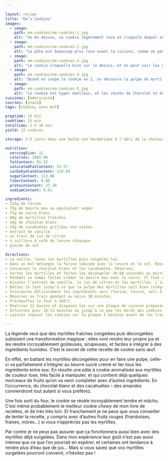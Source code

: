 ```yaml
---

layout: recipe
title: "Em’s Cookies"
images:
  - image:
    path: em-cookies/em-cookies-1.jpg
    alt: "Vu du dessus, un cookie légèrement rose et craquelé duquel on devine les inserts. Au programme, morceaux de myrtilles, de chocolat blanc et de cacahuètes."
  - image:
    path: em-cookies/em-cookies-2.jpg
    alt: "La pâte est beaucoup plus rose avant la cuisson, comme on peut le voir avec cette boule sur la plaque."
  - image:
    path: em-cookies/em-cookies-3.jpg
    alt: "Le cookie craquelle bien sur le dessus, et on peut voir les morceaux de chocolat et de cacahuète en ressortir plus franchement qu’avec d’autres recettes."
  - image:
    path: em-cookies/em-cookies-4.jpg
    alt: "Quand on coupe le cookie en 2, on découvre la pulpe de myrtilles."
  - image:
    path: em-cookies/em-cookies-5.jpg
    alt: "Le cookie est hyper moelleux, et les chunks de chocolat et de cacahuètes amènent du fondant et du croquant." 
cuisines: [américaine]
courses: [snack]
tags: [cookie, sans œuf]

preptime: 15 min
cooktime: 15 min
totaltime: 1 h 10 min
yield: 12 cookies

storage: 3–5 jours dans une boîte non hermétique à l'abri de la chaleur et la lumière, en utilisant du papier cuisson ou de l'essuie-tout pour les séparer en étages si besoin. 2–3 mois au congélateur sous forme crue ou cuite.

nutrition:
  servingSize: 12
  calories: 1802.96
  fatContent: 91.32
  saturatedFatContent: 53.57
  carbohydrateContent: 210.84
  sugarContent: 113.06
  fiberContent: 8.80
  proteinContent: 27.30
  sodiumContent: 0.61

ingredients:
- 135g de farine
- 75g de beurre mou ou équivalent vegan
- 75g de sucre blanc
- 80g de myrtilles fraîches
- 50g de chocolat blanc
- 25g de cacahuètes grillées non salées
- extrait de vanille
- un trait de jus de citron
- ½ cuillère à café de levure chimique
- pincée de sel

directions:
- La veille, lavez les myrtilles puis congelez-les.
- Dans un bol mélangez la farine tamisée avec la levure et le sel. Réservez. 
- Concassez le chocolat blanc et les cacahuètes. Réservez. 
- Sortez les myrtilles et faites les décongeler 30-60 secondes au micro-ondes ou 2-3 minutes dans une casserole à feu doux. Laissez-les refroidir un instant. 
- Pendant ce temps faites crémer le beurre mou avec le sucre. Il faut obtenir quelque chose de bien lisse et aéré.
- Ajoutez l’extrait de vanille, le jus de citron et les myrtilles. L’idée est de battre à la plus haute vitesse possible pour faire des myrtilles une pulpe. 
- Battez le tout jusqu’à ce que la pulpe des myrtilles soit bien intégrée à la crème et qu'il ne reste quasiment plus de morceau. 
- Incorporez délicatement les ingrédients secs (farine, levure, sel) à la maryse, puis les morceaux de chocolat et de cacahuète.
- Réservez au frais pendant au moins 30 minutes. 
- Préchauffez le four à 200°C.
- Réalisez 12 boules et disposez-les sur une plaque de cuisson préparée. Vous pouvez les écraser avec la paume de la main pour leur donner leur forme quasi finale, ils ne vont en effet pas beaucoup s’aplatir à la cuisson.
- Enfournez pour 10–13 minutes ou jusqu’à ce que les bords des cookies soient légèrement dorés. Le dessus doit rester légèrement rose, s’il ne l’est plus en sortant du four, c’est que les cookies sont trop cuits.
- Laissez reposer les cookies sur la plaque 5 minutes avant de les transférer sur une grille pour les refroidir.

---
```


La légende veut que des myrtilles fraîches congelées puis décongelées subissent une transformation magique&nbsp;: elles vont rendre leur propre jus et les rendre incroyablement goûteuses, sirupeuses, et faciles à intégrer à des ingrédients humides. C’est le secret de cette recette de cookie sans œuf.

En effet, en battant les myrtilles décongelées pour en faire une pulpe, celle-ci va parfaitement s’intégrer au beurre sucré crémé et lier tous les ingrédients entre eux. En résulte une pâte à cookie aromatisée aux myrtilles de couleur rose, très facile à manipuler, et qui contient déjà quelques morceaux de fruits qu’on va venir compléter avec d’autres ingrédients. En l’occurrence, du chocolat blanc et des cacahuètes – des amandes conviendront tout autant si vous préférez. 

Une fois sorti du four, le cookie se révèle incroyablement tendre et mâchu. C’est même probablement le meilleur cookie <i lang="en">chewy</i> de mon livre de recettes, et de très très loin. Et franchement je ne peux que vous conseiller de tenter la recette, y compris avec d’autres fruits rouges (framboises, fraises, mûres…) si vous n’appréciez pas les myrtilles.

Par contre je ne peux pas assurer que ça fonctionnera aussi bien avec des myrtilles déjà surgelées. Dans mon expérience leur goût n'est pas aussi intense que ce que l’on pourrait en espérer, et certaines ont tendance à rendre plus d’eau que de jus… Mais si vous savez que vos myrtilles surgelées pourront convenir, n’hésitez pas&nbsp;!